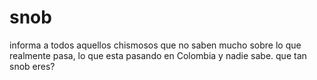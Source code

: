 snob
====
informa a todos aquellos chismosos que no saben mucho sobre lo que realmente pasa, lo que esta pasando en Colombia y nadie sabe.
que tan snob eres?